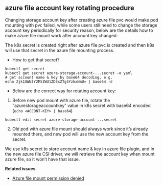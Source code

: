 ## azure file account key rotating procedure
Changing storage account key after creating azure file pvc would make pod mounting with pvc failed, while some users still need to change the storage account key periodically for security reason, below are the details how to make azure file mount work after account key changed:

The k8s secret is created right after azure file pvc is created and then k8s will use that secret in the azure file mounting process. 
 - How to get that secret?
```
kubectl get secret
kubectl get secret azure-storage-account-...secret -o yaml
# get account name & key by base64 decoding, e.g.
echo Zjk1OWNlY2M5ZWU1ZDExZTg4YzkxNmU= | base64 -d
```
 - Below are the correct way for rotating account key:
1.	Before new pod mount with azure file, rotate the “azurestorageaccountkey” value in k8s secret with base64 encoded (`echo <ACCONT-KEY> | base64`)
```
kubectl edit secret azure-storage-account-...secret
```
2.	Old pod with azure file mount should always work since it’s already mounted there, and new pod will use the new account key from the secret.

We use k8s secret to store account name & key in azure file plugin, and in the new azure file CSI driver, we will retrieve the account key when mount azure file, so it won’t have that issue.

**Related issues**

- [Azure file mount permission denied](https://github.com/Azure/AKS/issues/714)
